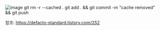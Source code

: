 ![image](https://user-images.githubusercontent.com/45585087/122231475-6e6eda00-cef5-11eb-9517-f61a6bc536e0.png)
git rm -r --cached .
git add . && git commit -m "cache removed" && git push

참조: https://defacto-standard.tistory.com/252
